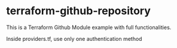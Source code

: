 # terraform-github-repository

This is a Terraform Github Module example with full functionalities.

Inside providers.tf, use only one authentication method